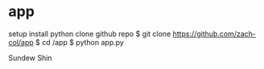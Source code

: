 # app

setup
install python
clone github repo
$ git clone https://github.com/zach-col/app
$ cd /app
$ python app.py



Sundew Shin

